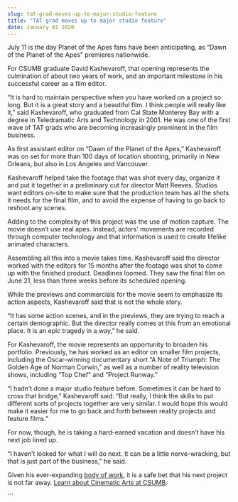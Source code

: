 ```yaml
---
slug: tat-grad-moves-up-to-major-studio-feature
title: "TAT grad moves up to major studio feature"
date: January 01 2020
---
```


 
<p>
  July 11 is the day Planet of the Apes fans have been anticipating, as “Dawn of
  the Planet of the Apes” premieres nationwide.
</p>
<p>
  For CSUMB graduate David Kashevaroff, that opening represents the culmination
  of about two years of work, and an important milestone in his successful
  career as a film editor.
</p>
<p>
  “It is hard to maintain perspective when you have worked on a project so long.
  But it is a great story and a beautiful film. I think people will really like
  it,” said Kashevaroff, who graduated from Cal State Monterey Bay with a degree
  in Teledramatic Arts and Technology in 2001. He was one of the first wave of
  TAT grads who are becoming increasingly prominent in the film business.
</p>
<p>
  As first assistant editor on “Dawn of the Planet of the Apes,” Kashevaroff was
  on set for more than 100 days of location shooting, primarily in New Orleans,
  but also in Los Angeles and Vancouver.
</p>
<p>
  Kashevaroff helped take the footage that was shot every day, organize it and
  put it together in a preliminary cut for director Matt Reeves. Studios want
  editors on-site to make sure that the production team has all the shots it
  needs for the final film, and to avoid the expense of having to go back to
  reshoot any scenes.
</p>
<p>
  Adding to the complexity of this project was the use of motion capture. The
  movie doesn’t use real apes. Instead, actors' movements are recorded through
  computer technology and that information is used to create lifelike animated
  characters.
</p>
<p>
  Assembling all this into a movie takes time. Kashevaroff said the director
  worked with the editors for 15 months after the footage was shot to come up
  with the finished product. Deadlines loomed. They saw the final film on June
  21, less than three weeks before its scheduled opening.
</p>
<p>
  While the previews and commercials for the movie seem to emphasize its action
  aspects, Kashevaroff said that is not the whole story.
</p>
<p>
  “It has some action scenes, and in the previews, they are trying to reach a
  certain demographic. But the director really comes at this from an emotional
  place. It is an epic tragedy in a way,” he said.
</p>
<p>
  For Kashevaroff, the movie represents an opportunity to broaden his portfolio.
  Previously, he has worked as an editor on smaller film projects, including the
  Oscar-winning documentary short “A Note of Triumph: The Golden Age of Norman
  Corwin,” as well as a number of reality television shows, including “Top Chef”
  and “Project Runway.”
</p>
<p>
  “I hadn’t done a major studio feature before. Sometimes it can be hard to
  cross that bridge,” Kashevaroff said. “But really, I think the skills to put
  different sorts of projects together are very similar. I would hope this would
  make it easier for me to go back and forth between reality projects and
  feature films.”
</p>
<p>
  For now, though, he is taking a hard-earned vacation and doesn’t have his next
  job lined up.
</p>
<p>
  “I haven’t looked for what I will do next. It can be a little nerve-wracking,
  but that is just part of the business,” he said.
</p>
<p>
  Given his ever-expanding
  <a href="https://www.imdb.com/name/nm1572421/">body of work</a>, it is a safe
  bet that his next project is not far away.
  <a href="https://csumb.edu/tat">Learn about Cinematic Arts at CSUMB</a>.
</p>
```
